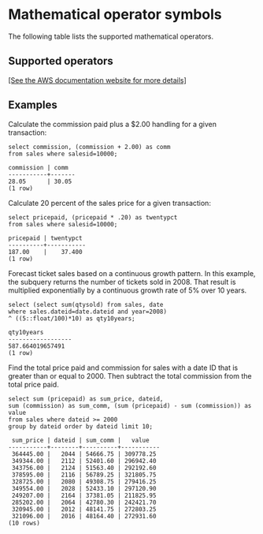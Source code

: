 # Mathematical operator symbols<a name="r_OPERATOR_SYMBOLS"></a>

 The following table lists the supported mathematical operators\. 

## Supported operators<a name="r_OPERATOR_SYMBOLS-supported-operators"></a>

[\[See the AWS documentation website for more details\]](http://docs.aws.amazon.com/redshift/latest/dg/r_OPERATOR_SYMBOLS.html)

## Examples<a name="r_OPERATOR_SYMBOLS-examples"></a>

Calculate the commission paid plus a $2\.00 handling for a given transaction: 

```
select commission, (commission + 2.00) as comm
from sales where salesid=10000;

commission | comm
-----------+-------
28.05      | 30.05
(1 row)
```

Calculate 20 percent of the sales price for a given transaction: 

```
select pricepaid, (pricepaid * .20) as twentypct
from sales where salesid=10000;

pricepaid | twentypct
----------+-----------
187.00    |    37.400
(1 row)
```

Forecast ticket sales based on a continuous growth pattern\. In this example, the subquery returns the number of tickets sold in 2008\. That result is multiplied exponentially by a continuous growth rate of 5% over 10 years\. 

```
select (select sum(qtysold) from sales, date
where sales.dateid=date.dateid and year=2008)
^ ((5::float/100)*10) as qty10years;

qty10years
------------------
587.664019657491
(1 row)
```

Find the total price paid and commission for sales with a date ID that is greater than or equal to 2000\. Then subtract the total commission from the total price paid\. 

```
select sum (pricepaid) as sum_price, dateid,
sum (commission) as sum_comm, (sum (pricepaid) - sum (commission)) as value
from sales where dateid >= 2000
group by dateid order by dateid limit 10;

 sum_price | dateid | sum_comm |   value
-----------+--------+----------+-----------
 364445.00 |   2044 | 54666.75 | 309778.25
 349344.00 |   2112 | 52401.60 | 296942.40
 343756.00 |   2124 | 51563.40 | 292192.60
 378595.00 |   2116 | 56789.25 | 321805.75
 328725.00 |   2080 | 49308.75 | 279416.25
 349554.00 |   2028 | 52433.10 | 297120.90
 249207.00 |   2164 | 37381.05 | 211825.95
 285202.00 |   2064 | 42780.30 | 242421.70
 320945.00 |   2012 | 48141.75 | 272803.25
 321096.00 |   2016 | 48164.40 | 272931.60
(10 rows)
```